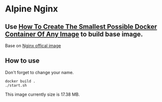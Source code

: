 # Alpine Nginx
## Use [How To Create The Smallest Possible Docker Container Of Any Image](http://blog.xebia.com/2015/06/30/how-to-create-the-smallest-possible-docker-container-of-any-image/) to build base image.
Base on [Nginx offical image](https://registry.hub.docker.com/_/nginx/)

## How to use
Don't forget to change your name.
```
docker build .
./start.sh
```

This image currently size is 17.38 MB.
